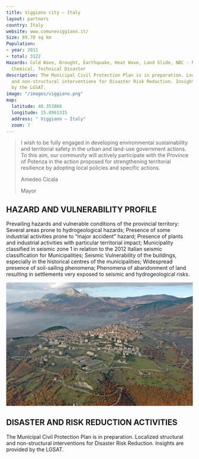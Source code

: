 ```yaml
---
title: Viggiano city – Italy
layout: partners
country: Italy
website: www.comuneviggiano.it/
Size: 89.70 sq km
Population:
- year: 2011
- total: 3122
Hazards: Cold Wave, Drought, Earthquake, Heat Wave, Land Slide, NBC - Nuclear, Biological,
  Chemical, Technical Disaster
description: The Municipal Civil Protection Plan is in preparation. Localized structural
  and non-structural interventions for Disaster Risk Reduction. Insights are provided
  by the LGSAT.
image: "/images/viggiano.png"
map:
  latitude: 40.353866
  longitude: 15.8961315
  address: " Viggiano – Italy"
  zoom: 7
---
```


<div class="map" id="map"></div>

<section class="testimonial">
		<div class="container flex">
			<div class="testimonial-block">
				<blockquote>
					<p class="editable">I wish to be fully engaged in developing environmental sustainability and territorial safety in the urban and land-use government actions. To this aim, our community will actively participate with the Province of Potenza in the action proposed for strengthening territorial resilience by adopting local policies and specific actions.</p>
					<p class="profile_author">Amedeo Cicala</p>
					<p>Mayor</p>
				</blockquote>
			</div>
		</div>
</section>

## HAZARD AND VULNERABILITY PROFILE 
Prevailing hazards and vulnerable conditions of the provincial territory: Several areas prone to hydrogeological hazards; Presence of some industrial activities prone to “major accident” hazard; Presence of plants and industrial activities with particular territorial impact; Municipality classified in seismic zone 1 in relation to the 2012 Italian seismic classification for Municipalities; Seismic Vulnerability of the buildings, especially in the historical centres of the municipalities; Widespread presence of soil-sailing phenomena; Phenomena of abandonment of land resulting in settlements very exposed to seismic and hydrogeological risks.

![alt text](/images/viggiano.png "Viggiano – Italy")

## DISASTER AND RISK REDUCTION ACTIVITIES 
The Municipal Civil Protection Plan is in preparation. Localized structural and non-structural interventions for Disaster Risk Reduction. Insights are provided by the LGSAT.

<script type="text/javascript">
	window.mapData = {{ page.map | jsonify }};

	function initMap() {
		var myOptions = {
			scrollwheel: false,
			draggable: false,
			panControl: false,
			disableDefaultUI: true,
			zoom: window.mapData.zoom,
			maxZoom: window.mapData.zoom,
			minZoom: window.mapData.zoom,
			center: new google.maps.LatLng(window.mapData.latitude, window.mapData.longitude),
			mapTypeId: google.maps.MapTypeId.ROADMAP
		};
		map = new google.maps.Map(document.getElementById("map"), myOptions);
		marker = new google.maps.Marker({
			map: map,
			position: new google.maps.LatLng(window.mapData.latitude, window.mapData.longitude)
		});

		google.maps.event.addDomListener(window, "resize", function () {
			map.setCenter(myOptions.center);
		});
	}
</script>

<script async defer src="https://maps.googleapis.com/maps/api/js?key={{ site.google_maps_javascript_api_key }}&amp;callback=initMap"></script>
